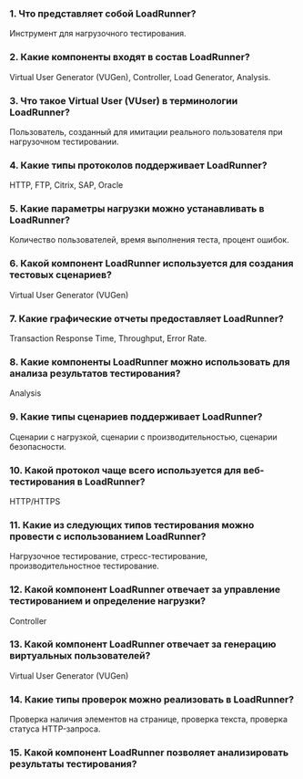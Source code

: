 ### 1. Что представляет собой LoadRunner?
Инструмент для нагрузочного тестирования.
### 2. Какие компоненты входят в состав LoadRunner?
Virtual User Generator (VUGen), Controller, Load Generator, Analysis.
### 3. Что такое Virtual User (VUser) в терминологии LoadRunner?
Пользователь, созданный для имитации реального пользователя при нагрузочном тестировании.
### 4. Какие типы протоколов поддерживает LoadRunner?
HTTP, FTP, Citrix, SAP, Oracle
### 5. Какие параметры нагрузки можно устанавливать в LoadRunner?
Количество пользователей, время выполнения теста, процент ошибок.
### 6. Какой компонент LoadRunner используется для создания тестовых сценариев?
Virtual User Generator (VUGen)
### 7. Какие графические отчеты предоставляет LoadRunner?
Transaction Response Time, Throughput, Error Rate.
### 8. Какие компоненты LoadRunner можно использовать для анализа результатов тестирования?
Analysis
### 9. Какие типы сценариев поддерживает LoadRunner?
Сценарии с нагрузкой, сценарии с производительностью, сценарии безопасности.
### 10. Какой протокол чаще всего используется для веб-тестирования в LoadRunner?
HTTP/HTTPS
### 11. Какие из следующих типов тестирования можно провести с использованием LoadRunner?
Нагрузочное тестирование, стресс-тестирование, производительностное тестирование.
### 12. Какой компонент LoadRunner отвечает за управление тестированием и определение нагрузки?
Controller
### 13. Какой компонент LoadRunner отвечает за генерацию виртуальных пользователей?
Virtual User Generator (VUGen)
### 14. Какие типы проверок можно реализовать в LoadRunner?
Проверка наличия элементов на странице, проверка текста, проверка статуса HTTP-запроса.
### 15. Какой компонент LoadRunner позволяет анализировать результаты тестирования?
